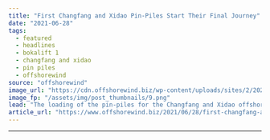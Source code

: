 ```yaml
---
title: "First Changfang and Xidao Pin-Piles Start Their Final Journey"
date: "2021-06-28"
tags: 
  - featured
  - headlines
  - bokalift 1
  - changfang and xidao
  - pin piles
  - offshorewind
source: "offshorewind"
image_url: "https://cdn.offshorewind.biz/wp-content/uploads/sites/2/2021/06/28110002/Bokalift-1-Loading-First-Pin-Piles-in-Taiwan.png"
image_fp: "/assets/img/post_thumbnails/9.png"
lead: "The loading of the pin-piles for the Changfang and Xidao offshore wind farm has"
article_url: "https://www.offshorewind.biz/2021/06/28/first-changfang-and-xidao-pin-piles-start-their-final-journey/"
---
```


---
